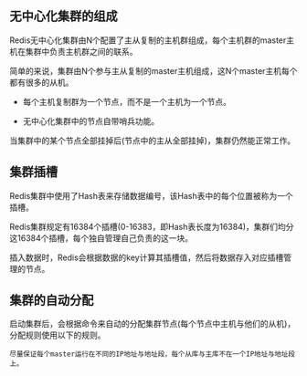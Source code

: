 ## 无中心化集群的组成
Redis无中心化集群由N个配置了主从复制的主机群组成，每个主机群的master主机在集群中负责主机群之间的联系。

简单的来说，集群由N个参与主从复制的master主机组成，这N个master主机每个都有很多的从机。

* 每个主机复制群为一个节点，而不是一个主机为一个节点。

* 无中心化集群中的节点自带哨兵功能。

当集群中的某个节点全部挂掉后(节点中的主从全部挂掉)，集群仍然能正常工作。

## 集群插槽
Redis集群中使用了Hash表来存储数据编号，该Hash表中的每个位置被称为一个插槽。

Redis集群规定有16384个插槽(0-16383，即Hash表长度为16384)，集群们均分这16384个插槽，每个独自管理自己负责的这一块。

插入数据时，Redis会根据数据的key计算其插槽值，然后将数据存入对应插槽管理的节点。

## 集群的自动分配

启动集群后，会根据命令来自动的分配集群节点(每个节点中主机与他们的从机)，分配规则使用以下的规则。

`尽量保证每个master运行在不同的IP地址与地址段，每个从库与主库不在一个IP地址与地址段上。`
